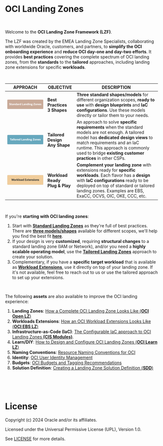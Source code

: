 # **OCI Landing Zones**

&nbsp; 


Welcome to the **OCI Landing Zone Framework (LZF)**.

The LZF was created by the EMEA Landing Zone Specialists, collaborating with worldwide Oracle, customers, and partners, to **simplify the OCI onboarding experience** and **reduce OCI day-one and day-two efforts**. It provides **best practices** covering the complete spectrum of OCI landing zones, from the **standards** to the **tailored** approaches, including landing zone extensions for specific **workloads**.

&nbsp; 


| APPROACH  |  OBJECTIVE | DESCRIPTION | 
|---|---|---|
| <a href="/landing-zones/standard_landing_zones/readme.md"><img src="images/slz.jpg" alt= “” width="500" height=""></a>  | **Best Practices</br>3 Shapes** | **Three standard shapes/models** for different organization scopes, **ready to use** with **design blueprints** and  **IaC configurations**. Use these models directly or tailor them to your needs.  | 
| <a href="tailored_landing_zones/readme.md" ><img src="images/tlz.jpg" alt= “” width="500" height=""> </a>  | **Tailored Design </br> Any Shape** | An approach to solve **specific requirements** when the standard models are not enough. A tailored model has **dedicated design views** to match requirements and an IaC runtime. This approach is commonly used to bridge **existing customer practices** in other CSPs. |  
| <a href="workload_extensions/readme.md" ><img src="images/wext.jpg" alt= “” width="500" height=""> </a>  | **Workload Ready</br>Plug & Play** | **Complement your landing zone** with extensions ready for **specific workloads**. Each flavor has a **design** with **IaC configurations** ready to be deployed on top of standard or tailored landing zones. Examples are EBS, ExaCC, OCVS, OIC, OKE, CCC, etc. |  

&nbsp; 


If you're **starting with OCI landing zones**:
1. Start with [**Standard Landing Zones**](/landing-zones/standard_landing_zones/readme.md) as they're full of best practices. There are [**three models/shapes**](/landing-zones/standard_landing_zones/readme.md#2-what-are-the-models-available) available for different scopes, we'll help you find the best fit [**here**](/landing-zones/standard_landing_zones/readme.md#3-decide-on-the-model-to-use).
2. If your design is very **customized**, requiring **structural changes** to a standard landing zone (IAM or Network), and/or you need a **highly scalable operating model**, use the [**Tailored Landing Zones**](/landing-zones/tailored_landing_zones/readme.md) approach to create your solution.
3. Complementary, if you have a **specific target workload** that is available as [**Workload Extensions**](/landing-zones/workload_extensions/readme.md), use it directly on top of your landing zone. If it's not available, feel free to reach out to us or use the tailored approach to set up your extensions.


&nbsp; 

The following **assets** are also available to improve the OCI landing experience:
1. **Landing Zones**: [How a Complete OCI Landing Zone Looks Like (**OCI Open LZ**)](https://github.com/oracle-quickstart/terraform-oci-open-lz)
2. **Workloads Extensions**: [How an OCI Workload Extensions Looks Like (**OCI EBS LZ**)](https://github.com/oracle-quickstart/terraform-oci-open-lz/tree/master/workload-extensions/oci-lz-ext-ebs)
3. **Infrastructure-as-Code (IaC)**: [The Configurable IaC approach to OCI Landing Zones **(CIS Modules)**](/landing-zones/commons/oci_landingzones_iac.md).
4. **Learn/DIY**: [How to Design and Configure OCI Landing Zones (**OCI Learn LZ**)](https://github.com/oracle-quickstart/terraform-oci-open-lz/tree/master/addons/oci-learn-lz)
5. **Naming Conventions**: [Resource Naming Conventions for OCI](/landing-zones/commons/resource_naming_conventions.md)
6. **Identity**: [OCI User Identity Management](/landing-zones/commons/user_identity_management.md)
7. **Budgets**: [OCI Budgets and Tagging Recommendations](/landing-zones/commons/budgets_and_tagging.md)
8. **Solution Definition**: [Creating a Landing Zone Solution Definition (**SDD**)](/landing-zones/commons/lz_solution_definition.md)


&nbsp; 

&nbsp; 




# License

Copyright (c) 2024 Oracle and/or its affiliates.

Licensed under the Universal Permissive License (UPL), Version 1.0.

See [LICENSE](https://github.com/oracle-devrel/technology-engineering/blob/main/LICENSE) for more details.
